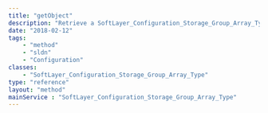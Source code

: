 ```yaml
---
title: "getObject"
description: "Retrieve a SoftLayer_Configuration_Storage_Group_Array_Type record."
date: "2018-02-12"
tags:
    - "method"
    - "sldn"
    - "Configuration"
classes:
    - "SoftLayer_Configuration_Storage_Group_Array_Type"
type: "reference"
layout: "method"
mainService : "SoftLayer_Configuration_Storage_Group_Array_Type"
---
```

